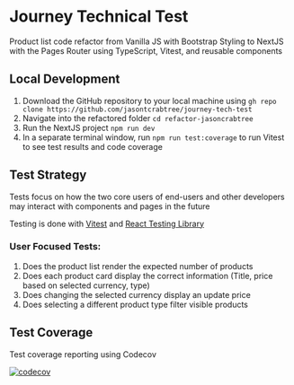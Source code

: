# Journey Technical Test

Product list code refactor from Vanilla JS with Bootstrap Styling to NextJS with the Pages Router using TypeScript, Vitest, and reusable components

## Local Development

1. Download the GitHub repository to your local machine using `gh repo clone https://github.com/jasontcrabtree/journey-tech-test`
2. Navigate into the refactored folder `cd refactor-jasoncrabtree`
3. Run the NextJS project `npm run dev`
4. In a separate terminal window, run `npm run test:coverage` to run Vitest to see test results and code coverage

## Test Strategy

Tests focus on how the two core users of end-users and other developers may interact with components and pages in the future

Testing is done with [Vitest](https://vitest.dev/) and [React Testing Library](https://testing-library.com/docs/react-testing-library/intro/)

### User Focused Tests:

1. Does the product list render the expected number of products
2. Does each product card display the correct information (Title, price based on selected currency, type)
3. Does changing the selected currency display an update price
4. Does selecting a different product type filter visible products

## Test Coverage

Test coverage reporting using Codecov

[![codecov](https://codecov.io/gh/jasontcrabtree/journey-tech-test/graph/badge.svg?token=OOXRKRT4MM)](https://codecov.io/gh/jasontcrabtree/journey-tech-test)
